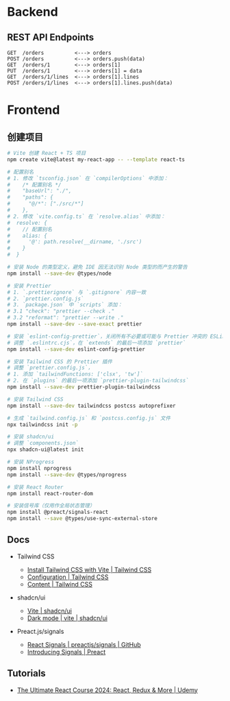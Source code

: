 # Backend

## REST API Endpoints

```text
GET  /orders          <---> orders
POST /orders          <---> orders.push(data)
GET  /orders/1        <---> orders[1]
PUT  /orders/1        <---> orders[1] = data
GET  /orders/1/lines  <---> orders[1].lines
POST /orders/1/lines  <---> orders[1].lines.push(data)
```

# Frontend

## 创建项目

```bash
# Vite 创建 React + TS 项目
npm create vite@latest my-react-app -- --template react-ts

# 配置别名
# 1. 修改 `tsconfig.json` 在 `compilerOptions` 中添加：
#    /* 配置别名 */
#    "baseUrl": "./",
#    "paths": {
#      "@/*": ["./src/*"]
#    },
# 2. 修改 `vite.config.ts` 在 `resolve.alias` 中添加：
#  resolve: {
#    // 配置别名
#    alias: {
#      '@': path.resolve(__dirname, './src')
#    }
#  }

# 安装 Node 的类型定义，避免 IDE 因无法识别 Node 类型的而产生的警告
npm install --save-dev @types/node

# 安装 Prettier
# 1. `.prettierignore` 与 `.gitignore` 内容一致
# 2. `prettier.config.js`
# 3. `package.json` 中 `scripts` 添加：
# 3.1 "check": "prettier --check ."
# 3.2 "reformat": "prettier --write ."
npm install --save-dev --save-exact prettier

# 安装 `eslint-config-prettier`，关闭所有不必要或可能与 Prettier 冲突的 ESLint 规则
# 调整 `.eslintrc.cjs`，在 `extends` 的最后一项添加 `prettier`
npm install --save-dev eslint-config-prettier

# 安装 Tailwind CSS 的 Prettier 插件
# 调整 `prettier.config.js`，
# 1. 添加 `tailwindFunctions: ['clsx', 'tw']`
# 2. 在 `plugins` 的最后一项添加 `prettier-plugin-tailwindcss`
npm install --save-dev prettier-plugin-tailwindcss

# 安装 Tailwind CSS
npm install --save-dev tailwindcss postcss autoprefixer

# 生成 `tailwind.config.js` 和 `postcss.config.js` 文件
npx tailwindcss init -p

# 安装 shadcn/ui
# 调整 `components.json`
npx shadcn-ui@latest init

# 安装 NProgress
npm install nprogress
npm install --save-dev @types/nprogress

# 安装 React Router
npm install react-router-dom

# 安装信号库（仅用作全局状态管理）
npm install @preact/signals-react
npm install --save @types/use-sync-external-store
```

## Docs

- Tailwind CSS

  - [Install Tailwind CSS with Vite | Tailwind CSS](https://tailwindcss.com/docs/guides/vite)
  - [Configuration | Tailwind CSS](https://tailwindcss.com/docs/configuration)
  - [Content | Tailwind CSS](https://tailwindcss.com/docs/content-configuration)

- shadcn/ui

  - [Vite | shadcn/ui](https://ui.shadcn.com/docs/installation/vite)
  - [Dark mode | vite | shadcn/ui](https://ui.shadcn.com/docs/dark-mode/vite)

- Preact.js/signals

  - [React Signals | preactjs/signals | GitHub](https://github.com/preactjs/signals/blob/main/packages/react/README.md)
  - [Introducing Signals | Preact](https://preactjs.com/blog/introducing-signals/)

## Tutorials

- [The Ultimate React Course 2024: React, Redux & More | Udemy](https://www.udemy.com/course/the-ultimate-react-course/)

